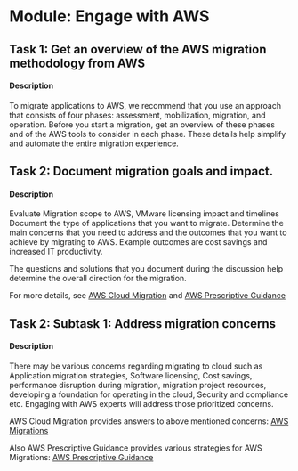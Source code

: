 
# Module: Engage with AWS
## Task 1: Get an overview of the AWS migration methodology from AWS
#### Description
To migrate applications to AWS, we recommend that you use an approach that consists of four phases: assessment, mobilization, migration, and operation. Before you start a migration, get an overview of these phases and of the AWS tools to consider in each phase. These details help simplify and automate the entire migration experience.
## Task 2: Document migration goals and impact.
#### Description
Evaluate Migration scope to AWS, VMware licensing impact and timelines
Document the type of applications that you want to migrate. Determine the main concerns that you need to address and the outcomes that you want to achieve by migrating to AWS. Example outcomes are cost savings and increased IT productivity. 

The questions and solutions that you document during the discussion help determine the overall direction for the migration. 

For more details, see [AWS Cloud Migration](https://aws.amazon.com/cloud-migration/) and [AWS Prescriptive Guidance](https://aws.amazon.com/prescriptive-guidance/.)
## Task 2: Subtask 1: Address migration concerns
#### Description
There may be various concerns regarding migrating to cloud such as Application migration strategies, Software licensing, Cost savings, performance disruption during migration, migration project resources, developing a foundation for operating in the cloud, Security and compliance etc. Engaging with AWS experts will address those prioritized concerns. 

AWS Cloud Migration provides answers to above mentioned concerns: [AWS Migrations](https://aws.amazon.com/cloud-migration/) 

Also AWS Prescriptive Guidance provides various strategies for AWS Migrations: [AWS Prescriptive Guidance](https://aws.amazon.com/prescriptive-guidance/)